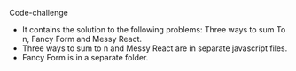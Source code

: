 Code-challenge
- It contains the solution to the following problems: Three ways to sum To n, Fancy Form and Messy React.
- Three ways to sum to n and Messy React are in separate javascript files.
- Fancy Form is in a separate folder.
